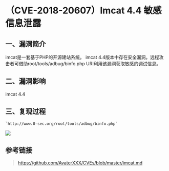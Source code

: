 （CVE-2018-20607）Imcat 4.4 敏感信息泄露
========================================

一、漏洞简介
------------

imcat是一套基于PHP的开源建站系统。 imcat
4.4版本中存在安全漏洞。远程攻击者可借助root/tools/adbug/binfo.php
URI利用该漏洞获取敏感的调试信息。

二、漏洞影响
------------

imcat 4.4

三、复现过程
------------

    `http://www.0-sec.org/root/tools/adbug/binfo.php`

![](./resource/(CVE-2018-20607)Imcat4.4敏感信息泄露/media/rId24.png)

参考链接
--------

> <https://github.com/AvaterXXX/CVEs/blob/master/imcat.md>
